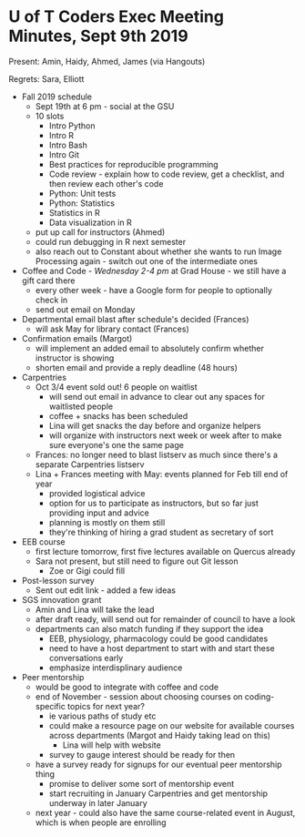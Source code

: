 # U of T Coders Exec Meeting Minutes, Sept 9th 2019

Present: Amin, Haidy, Ahmed, James (via Hangouts)

Regrets: Sara, Elliott

- Fall 2019 schedule
    - Sept 19th at 6 pm - social at the GSU
    - 10 slots
        - Intro Python
        - Intro R
        - Intro Bash
        - Intro Git
        - Best practices for reproducible programming
        - Code review - explain how to code review, get a checklist, and then
          review each other's code
        - Python: Unit tests
        - Python: Statistics
        - Statistics in R
        - Data visualization in R
    - put up call for instructors (Ahmed)
    - could run debugging in R next semester
    - also reach out to Constant about whether she wants to run Image Processing
      again - switch out one of the intermediate ones
- Coffee and Code - *Wednesday 2-4 pm* at Grad House - we still have a gift card there
    - every other week - have a Google form for people to optionally check in
    - send out email on Monday
- Departmental email blast after schedule's decided (Frances)
    - will ask May for library contact (Frances)
- Confirmation emails (Margot)
    - will implement an added email to absolutely confirm whether instructor is showing
    - shorten email and provide a reply deadline (48 hours)
- Carpentries
    - Oct 3/4 event sold out! 6 people on waitlist
        - will send out email in advance to clear out any spaces for waitlisted people
        - coffee + snacks has been scheduled
        - Lina will get snacks the day before and organize helpers
        - will organize with instructors next week or week after to make sure everyone's one the same page
    - Frances: no longer need to blast listserv as much since there's a separate Carpentries listserv
    - Lina + Frances meeting with May: events planned for Feb till end of year
        - provided logistical advice
        - option for us to participate as instructors, but so far just providing input and advice
        - planning is mostly on them still
        - they're thinking of hiring a grad student as secretary of sort
- EEB course
    - first lecture tomorrow, first five lectures available on Quercus already
    - Sara not present, but still need to figure out Git lesson
        - Zoe or Gigi could fill
- Post-lesson survey
    - Sent out edit link - added a few ideas
- SGS innovation grant
    - Amin and Lina will take the lead
    - after draft ready, will send out for remainder of council to have a look
    - departments can also match funding if they support the idea
        - EEB, physiology, pharmacology could be good candidates
        - need to have a host department to start with and start these conversations early
        - emphasize interdisplinary audience
- Peer mentorship
    - would be good to integrate with coffee and code
    - end of November - session about choosing courses on coding-specific topics for next year? 
        - ie various paths of study etc
        - could make a resource page on our website for available courses across departments (Margot and Haidy taking lead on this)
            - Lina will help with website
        - survey to gauge interest should be ready for then
    - have a survey ready for signups for our eventual peer mentorship thing
        - promise to deliver some sort of mentorship event
        - start recruiting in January Carpentries and get mentorship underway in later January
    - next year - could also have the same course-related event in August, which is when people are enrolling

